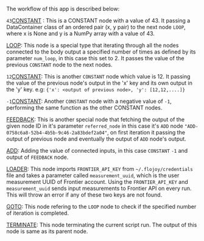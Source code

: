 The workflow of this app is described below:

`43`[CONSTANT](https://github.com/flojoy-io/nodes/blob/main/GENERATORS/SIMULATIONS/CONSTANT/CONSTANT.py) : This is a CONSTANT node with a value of 43. It passing a DataContainer class of an ordered pair (x, y pair) to the next node `LOOP`, where x is None and y is a NumPy array with a value of 43.

[LOOP](https://github.com/flojoy-io/nodes/blob/main/LOGIC_GATES/LOOPS/LOOP/LOOP.py): This node is a special type that iterating through all the nodes connected to the body output a specified number of times as defined by its parameter `num_loop`, in this case this set to 2. It passes the value of the previous `CONSTANT` node to the next nodes.

`12`[CONSTANT](https://github.com/flojoy-io/nodes/blob/main/GENERATORS/SIMULATIONS/CONSTANT/CONSTANT.py): This is another `CONSTANT` node which value is 12. It passing the value of the previous node's output in the 'x' key and its own output in the 'y' key. e.g: `{'x': <output of previous node>, 'y': [12,12,....]}`

`-1`[CONSTANT](https://github.com/flojoy-io/nodes/blob/main/GENERATORS/SIMULATIONS/CONSTANT/CONSTANT.py): Another `CONSTANT` node with a negative value of `-1`, performing the same function as the other CONSTANT nodes.

[FEEDBACK](https://github.com/flojoy-io/nodes/blob/main/GENERATORS/SIMULATIONS/FEEDBACK/FEEDBACK.py): This is another special node that fetching the output of the given node ID in it's parameter `referred_node` in this case it's `ADD` node `"ADD-0758c6a8-52b4-4b5b-9c46-2a83bdef2a04"`, on first iteration it passing the output of previous node and  eventually the output of `ADD` node's output. 

[ADD](https://github.com/flojoy-io/nodes/blob/main/TRANSFORMERS/ARITHMETIC/ADD/ADD.py): Adding the value of connected inputs, in this case `CONSTANT` `-1` and output of `FEEDBACK` node.

[LOADER](https://github.com/flojoy-io/nodes/blob/main/LOADERS/CLOUD_DATABASE/LOADER/LOADER.py): This node imports `FRONTIER_API_KEY` from `~/.flojoy/credentials` file and takes a parameter called `measurement_uuid`, which is the user measurement UUID of Frontier account. Using the `FRONTIER_API_KEY` and `measurement_uuid` sends input measurements to Frontier API on every run. This will throw an error if any of these two keys are not found.

[GOTO](https://github.com/flojoy-io/nodes/blob/main/LOGIC_GATES/LOOPS/GOTO/GOTO.py): This node refering to the `LOOP` node to check if the specified number of iteration is completed.

[TERMINATE](https://github.com/flojoy-io/nodes/blob/main/LOGIC_GATES/TERMINATORS/END.py): This node terminating the current script run. The output of this node is same as its parent node.
